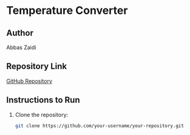 # Temperature Converter

## Author
Abbas Zaidi

## Repository Link
[GitHub Repository](https://github.com/abbas-lab/abbas-lab.github.io/new/main/CS453-Summer-2024-MobileProgramming)

## Instructions to Run
1. Clone the repository:
   ```sh
   git clone https://github.com/your-username/your-repository.git
